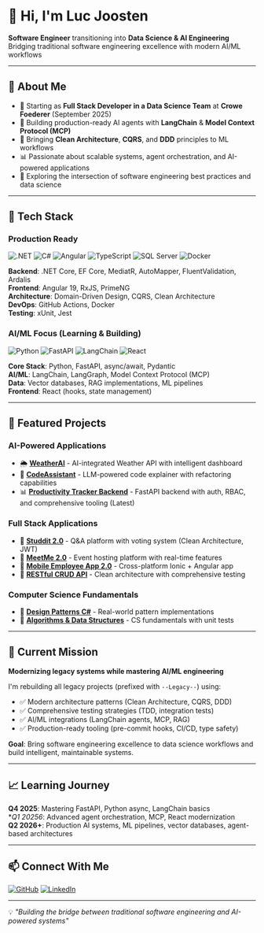 # 👋 Hi, I'm Luc Joosten

**Software Engineer** transitioning into **Data Science & AI Engineering**  
Bridging traditional software engineering excellence with modern AI/ML workflows

---

## 🎯 About Me

- 💼 Starting as **Full Stack Developer in a Data Science Team** at **Crowe Foederer** (September 2025)
- 🤖 Building production-ready AI agents with **LangChain** & **Model Context Protocol (MCP)**
- 🧱 Bringing **Clean Architecture**, **CQRS**, and **DDD** principles to ML workflows
- 📊 Passionate about scalable systems, agent orchestration, and AI-powered applications
- 🔬 Exploring the intersection of software engineering best practices and data science

---

## 🧰 Tech Stack

### **Production Ready**
![.NET](https://img.shields.io/badge/.NET-512BD4?style=flat&logo=dotnet&logoColor=white)
![C#](https://img.shields.io/badge/C%23-239120?style=flat&logo=c-sharp&logoColor=white)
![Angular](https://img.shields.io/badge/Angular-DD0031?style=flat&logo=angular&logoColor=white)
![TypeScript](https://img.shields.io/badge/TypeScript-3178C6?style=flat&logo=typescript&logoColor=white)
![SQL Server](https://img.shields.io/badge/SQL%20Server-CC2927?style=flat&logo=microsoft-sql-server&logoColor=white)
![Docker](https://img.shields.io/badge/Docker-2496ED?style=flat&logo=docker&logoColor=white)

**Backend**: .NET Core, EF Core, MediatR, AutoMapper, FluentValidation, Ardalis  
**Frontend**: Angular 19, RxJS, PrimeNG  
**Architecture**: Domain-Driven Design, CQRS, Clean Architecture  
**DevOps**: GitHub Actions, Docker  
**Testing**: xUnit, Jest

### **AI/ML Focus (Learning & Building)**
![Python](https://img.shields.io/badge/Python-3776AB?style=flat&logo=python&logoColor=white)
![FastAPI](https://img.shields.io/badge/FastAPI-009688?style=flat&logo=fastapi&logoColor=white)
![LangChain](https://img.shields.io/badge/🦜_LangChain-121212?style=flat)
![React](https://img.shields.io/badge/React-61DAFB?style=flat&logo=react&logoColor=black)

**Core Stack**: Python, FastAPI, async/await, Pydantic  
**AI/ML**: LangChain, LangGraph, Model Context Protocol (MCP)  
**Data**: Vector databases, RAG implementations, ML pipelines  
**Frontend**: React (hooks, state management)

---

## 🚀 Featured Projects

### **AI-Powered Applications**
- 🌦️ **[WeatherAI](https://github.com/lhajoosten/WeatherAI)** - AI-integrated Weather API with intelligent dashboard
- 🤖 **[CodeAssistant](https://github.com/lhajoosten/CodeAssistant)** - LLM-powered code explainer with refactoring capabilities
- 📊 **[Productivity Tracker Backend](https://github.com/lhajoosten/productivity-tracker-backend)** - FastAPI backend with auth, RBAC, and comprehensive tooling (Latest)

### **Full Stack Applications**
- 💬 **[Studdit 2.0](https://github.com/lhajoosten/Studdit-2.0)** - Q&A platform with voting system (Clean Architecture, JWT)
- 🎉 **[MeetMe 2.0](https://github.com/lhajoosten/MeetMe-2.0)** - Event hosting platform with real-time features
- 📱 **[Mobile Employee App 2.0](https://github.com/lhajoosten/Mobile-Employee-App-2.0)** - Cross-platform Ionic + Angular app
- 🔌 **[RESTful CRUD API](https://github.com/lhajoosten/RESTful-CRUD-API)** - Clean architecture with comprehensive testing

### **Computer Science Fundamentals**
- 🎨 **[Design Patterns C#](https://github.com/lhajoosten/Design-Patterns-CSharp)** - Real-world pattern implementations
- 🧮 **[Algorithms & Data Structures](https://github.com/lhajoosten/Algorithms-DataStructures)** - CS fundamentals with unit tests

---

## 🔄 Current Mission

**Modernizing legacy systems while mastering AI/ML engineering**

I'm rebuilding all legacy projects (prefixed with `--Legacy--`) using:
- ✅ Modern architecture patterns (Clean Architecture, CQRS, DDD)
- ✅ Comprehensive testing strategies (TDD, integration tests)
- ✅ AI/ML integrations (LangChain agents, MCP, RAG)
- ✅ Production-ready tooling (pre-commit hooks, CI/CD, type safety)

**Goal**: Bring software engineering excellence to data science workflows and build intelligent, maintainable systems.

---

## 📈 Learning Journey

**Q4 2025**: Mastering FastAPI, Python async, LangChain basics  
**Q1 20256*: Advanced agent orchestration, MCP, React modernization  
**Q2 2026+**: Production AI systems, ML pipelines, vector databases, agent-based architectures

---

## 📫 Connect With Me

[![GitHub](https://img.shields.io/badge/GitHub-lhajoosten-181717?style=flat&logo=github)](https://github.com/lhajoosten)
[![LinkedIn](https://img.shields.io/badge/LinkedIn-Luc%20Joosten-0A66C2?style=flat&logo=linkedin)](https://linkedin.com/in/luc-joosten)

---

💡 *"Building the bridge between traditional software engineering and AI-powered systems"*
